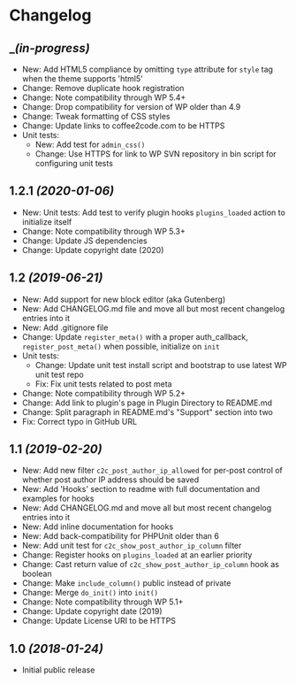 # Changelog

## __(in-progress)_
* New: Add HTML5 compliance by omitting `type` attribute for `style` tag when the theme supports 'html5'
* Change: Remove duplicate hook registration
* Change: Note compatibility through WP 5.4+
* Change: Drop compatibility for version of WP older than 4.9
* Change: Tweak formatting of CSS styles
* Change: Update links to coffee2code.com to be HTTPS
* Unit tests:
    * New: Add test for `admin_css()`
    * Change: Use HTTPS for link to WP SVN repository in bin script for configuring unit tests

## 1.2.1 _(2020-01-06)_
* New: Unit tests: Add test to verify plugin hooks `plugins_loaded` action to initialize itself
* Change: Note compatibility through WP 5.3+
* Change: Update JS dependencies
* Change: Update copyright date (2020)

## 1.2 _(2019-06-21)_
* New: Add support for new block editor (aka Gutenberg)
* New: Add CHANGELOG.md file and move all but most recent changelog entries into it
* New: Add .gitignore file
* Change: Update `register_meta()` with a proper auth_callback, `register_post_meta()` when possible, initialize on `init`
* Unit tests:
    * Change: Update unit test install script and bootstrap to use latest WP unit test repo
    * Fix: Fix unit tests related to post meta
* Change: Note compatibility through WP 5.2+
* Change: Add link to plugin's page in Plugin Directory to README.md
* Change: Split paragraph in README.md's "Support" section into two
* Fix: Correct typo in GitHub URL

## 1.1 _(2019-02-20)_
* New: Add new filter `c2c_post_author_ip_allowed` for per-post control of whether post author IP address should be saved
* New: Add 'Hooks' section to readme with full documentation and examples for hooks
* New: Add CHANGELOG.md and move all but most recent changelog entries into it
* New: Add inline documentation for hooks
* New: Add back-compatibility for PHPUnit older than 6
* New: Add unit test for `c2c_show_post_author_ip_column` filter
* Change: Register hooks on `plugins_loaded` at an earlier priority
* Change: Cast return value of `c2c_show_post_author_ip_column` hook as boolean
* Change: Make `include_column()` public instead of private
* Change: Merge `do_init()` into `init()`
* Change: Note compatibility through WP 5.1+
* Change: Update copyright date (2019)
* Change: Update License URI to be HTTPS

## 1.0 _(2018-01-24)_
* Initial public release

